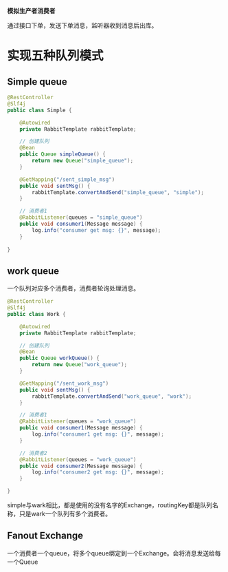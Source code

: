 **模拟生产者消费者**

通过接口下单，发送下单消息，监听器收到消息后出库。



# **实现五种队列模式**



## Simple queue



```java
@RestController
@Slf4j
public class Simple {

    @Autowired
    private RabbitTemplate rabbitTemplate;

    // 创建队列
    @Bean
    public Queue simpleQueue() {
        return new Queue("simple_queue");
    }

    @GetMapping("/sent_simple_msg")
    public void sentMsg() {
        rabbitTemplate.convertAndSend("simple_queue", "simple");
    }

    // 消费者1
    @RabbitListener(queues = "simple_queue")
    public void consumer1(Message message) {
        log.info("consumer get msg: {}", message);
    }
    
}
```



## work queue

一个队列对应多个消费者，消费者轮询处理消息。

```java
@RestController
@Slf4j
public class Work {

    @Autowired
    private RabbitTemplate rabbitTemplate;

    // 创建队列
    @Bean
    public Queue workQueue() {
        return new Queue("work_queue");
    }

    @GetMapping("/sent_work_msg")
    public void sentMsg() {
        rabbitTemplate.convertAndSend("work_queue", "work");
    }

    // 消费者1
    @RabbitListener(queues = "work_queue")
    public void consumer1(Message message) {
        log.info("consumer1 get msg: {}", message);
    }

    // 消费者2
    @RabbitListener(queues = "work_queue")
    public void consumer2(Message message) {
        log.info("consumer2 get msg: {}", message);
    }

}
```

simple与wark相比，都是使用的没有名字的Exchange，routingKey都是队列名称，只是wark一个队列有多个消费者。



## Fanout Exchange

一个消费者一个queue，将多个queue绑定到一个Exchange。会将消息发送给每一个Queue



